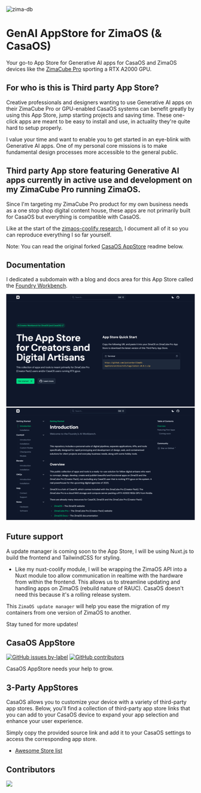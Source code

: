 ![zima-db](https://github.com/user-attachments/assets/f09dd4fe-b116-4fdc-a8ea-435c72de1c46)

# GenAI AppStore for ZimaOS (& CasaOS)

Your go-to App Store for Generative AI apps for CasaOS and ZimaOS devices like the [ZimaCube Pro](https://www.zimaspace.com/products/cube-personal-cloud?utm_source=homepage&utm_medium=banner) sporting a RTX A2000 GPU.

## For who is this is Third party App Store?

Creative professionals and designers wanting to use Generative AI apps on their ZimaCube Pro or GPU-enabled CasaOS systems can benefit greatly by using this App Store, jump starting projects and saving time. These one-click apps are meant to be easy to install and use, in actuality they're quite hard to setup properly. 

I value your time and want to enable you to get started in an eye-blink with Generative AI apps. One of my personal core missions is to make fundamental design processes more accessible to the general public.

## Third party App store featuring Generative AI apps currently in active use and development on my ZimaCube Pro running ZimaOS.

Since I'm targeting my ZimaCube Pro product for my own business needs as a one stop shop digital content house, these apps are not primarily built for CasaOS but everything is compatible with CasaOS.

Like at the start of the [zimaos-coolify research](https://github.com/justserdar/zimaos-coolify), I document all of it so you can reproduce everything I so far yourself.

Note: You can read the original forked [CasaOS AppStore](#casaos-appstore) readme below.

## Documentation

I dedicated a subdomain with a blog and docs area for this App Store called the [Foundry Workbench](https://workbench.justserdar.dev/).

![landing](workbench-landing.png)
![docs](workbench-docs.png)


## Future support

A update manager is coming soon to the App Store, I will be using Nuxt.js to build the frontend and TailwindCSS for styling.

- Like my nuxt-coolify module, I will be wrapping the ZimaOS API into a Nuxt module too allow communication in realtime with the hardware from within the frontend. This allows us to streamline updating and handling apps on ZimaOS (rebuild nature of RAUC). CasaOS doesn't need this because it's a rolling release system.

This `ZimaOS update manager` will help you ease the migration of my containers from one version of ZimaOS to another.

Stay tuned for more updates!

## CasaOS AppStore

[![GitHub issues by-label](https://img.shields.io/github/issues/IceWhaleTech/CasaOS-AppStore/help%20wanted?label=help%20wanted&style=for-the-badge)](https://github.com/IceWhaleTech/CasaOS-AppStore/issues?q=is%3Aissue+is%3Aopen+label%3A%22help+wanted%22) [![GitHub contributors](https://img.shields.io/github/contributors/IceWhaleTech/CasaOS-AppStore?style=for-the-badge)](https://github.com/IceWhaleTech/CasaOS-AppStore/graphs/contributors)

CasaOS AppStore needs your help to grow.

## 3-Party AppStores

CasaOS allows you to customize your device with a variety of third-party app stores. Below, you'll find a collection of third-party app store links that you can add to your CasaOS device to expand your app selection and enhance your user experience. 

Simply copy the provided source link and add it to your CasaOS settings to access the corresponding app store.

- [Awesome Store list](https://awesome.casaos.io/content/3rd-party-app-stores/list.html)

## Contributors

<a href="https://github.com/IceWhaleTech/CasaOS-AppStore/graphs/contributors">
  <img src="https://contrib.rocks/image?repo=IceWhaleTech/CasaOS-AppStore" />
</a>

<!-- ALL-CONTRIBUTORS-LIST:START - Do not remove or modify this section -->
<!-- prettier-ignore-start -->
<!-- markdownlint-disable -->

<!-- markdownlint-restore -->
<!-- prettier-ignore-end -->

<!-- ALL-CONTRIBUTORS-LIST:END -->
